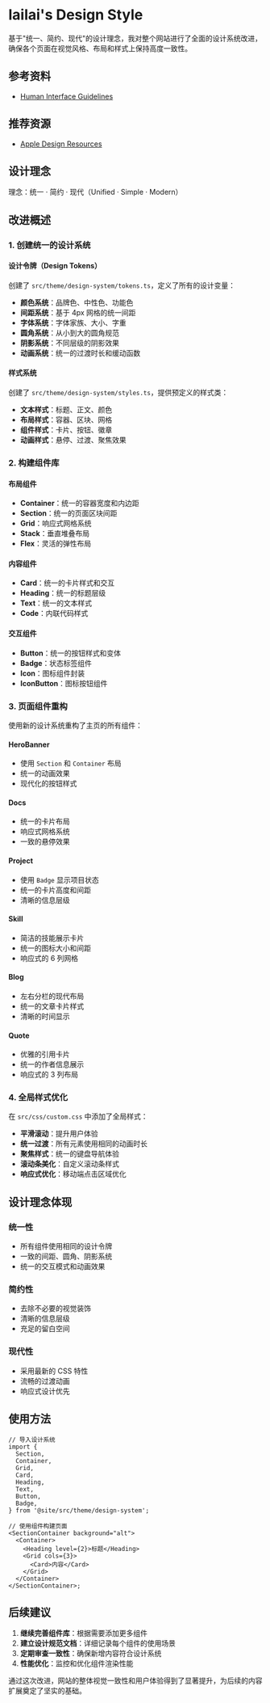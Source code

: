 # lailai's Design Style

基于"统一、简约、现代"的设计理念，我对整个网站进行了全面的设计系统改进，确保各个页面在视觉风格、布局和样式上保持高度一致性。

## 参考资料

- [Human Interface Guidelines](https://developer.apple.com/design/human-interface-guidelines/)

## 推荐资源

- [Apple Design Resources](https://developer.apple.com/design/resources/)

## 设计理念

理念：统一 · 简约 · 现代（Unified · Simple · Modern）

## 改进概述

### 1. 创建统一的设计系统

#### 设计令牌（Design Tokens）

创建了 `src/theme/design-system/tokens.ts`，定义了所有的设计变量：

- **颜色系统**：品牌色、中性色、功能色
- **间距系统**：基于 4px 网格的统一间距
- **字体系统**：字体家族、大小、字重
- **圆角系统**：从小到大的圆角规范
- **阴影系统**：不同层级的阴影效果
- **动画系统**：统一的过渡时长和缓动函数

#### 样式系统

创建了 `src/theme/design-system/styles.ts`，提供预定义的样式类：

- **文本样式**：标题、正文、颜色
- **布局样式**：容器、区块、网格
- **组件样式**：卡片、按钮、徽章
- **动画样式**：悬停、过渡、聚焦效果

### 2. 构建组件库

#### 布局组件

- **Container**：统一的容器宽度和内边距
- **Section**：统一的页面区块间距
- **Grid**：响应式网格系统
- **Stack**：垂直堆叠布局
- **Flex**：灵活的弹性布局

#### 内容组件

- **Card**：统一的卡片样式和交互
- **Heading**：统一的标题层级
- **Text**：统一的文本样式
- **Code**：内联代码样式

#### 交互组件

- **Button**：统一的按钮样式和变体
- **Badge**：状态标签组件
- **Icon**：图标组件封装
- **IconButton**：图标按钮组件

### 3. 页面组件重构

使用新的设计系统重构了主页的所有组件：

#### HeroBanner

- 使用 `Section` 和 `Container` 布局
- 统一的动画效果
- 现代化的按钮样式

#### Docs

- 统一的卡片布局
- 响应式网格系统
- 一致的悬停效果

#### Project

- 使用 `Badge` 显示项目状态
- 统一的卡片高度和间距
- 清晰的信息层级

#### Skill

- 简洁的技能展示卡片
- 统一的图标大小和间距
- 响应式的 6 列网格

#### Blog

- 左右分栏的现代布局
- 统一的文章卡片样式
- 清晰的时间显示

#### Quote

- 优雅的引用卡片
- 统一的作者信息展示
- 响应式的 3 列布局

### 4. 全局样式优化

在 `src/css/custom.css` 中添加了全局样式：

- **平滑滚动**：提升用户体验
- **统一过渡**：所有元素使用相同的动画时长
- **聚焦样式**：统一的键盘导航体验
- **滚动条美化**：自定义滚动条样式
- **响应式优化**：移动端点击区域优化

## 设计理念体现

### 统一性

- 所有组件使用相同的设计令牌
- 一致的间距、圆角、阴影系统
- 统一的交互模式和动画效果

### 简约性

- 去除不必要的视觉装饰
- 清晰的信息层级
- 充足的留白空间

### 现代性

- 采用最新的 CSS 特性
- 流畅的过渡动画
- 响应式设计优先

## 使用方法

```tsx
// 导入设计系统
import {
  Section,
  Container,
  Grid,
  Card,
  Heading,
  Text,
  Button,
  Badge,
} from '@site/src/theme/design-system';

// 使用组件构建页面
<SectionContainer background="alt">
  <Container>
    <Heading level={2}>标题</Heading>
    <Grid cols={3}>
      <Card>内容</Card>
    </Grid>
  </Container>
</SectionContainer>;
```

## 后续建议

1. **继续完善组件库**：根据需要添加更多组件
2. **建立设计规范文档**：详细记录每个组件的使用场景
3. **定期审查一致性**：确保新增内容符合设计系统
4. **性能优化**：监控和优化组件渲染性能

通过这次改进，网站的整体视觉一致性和用户体验得到了显著提升，为后续的内容扩展奠定了坚实的基础。
